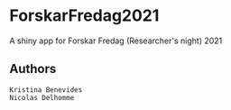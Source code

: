 # ForskarFredag2021
A shiny app for Forskar Fredag (Researcher's night) 2021

## Authors

    Kristina Benevides
    Nicolas Delhomme
